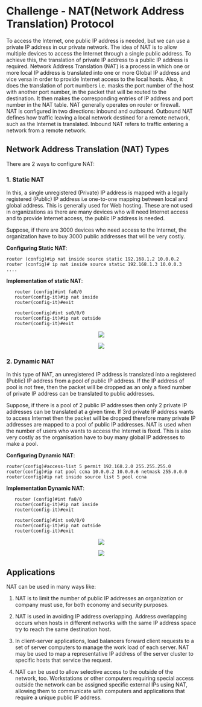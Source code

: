 # Challenge - NAT(Network Address Translation) Protocol

To access the Internet, one public IP address is needed, but we can use a private IP address in our private network. The idea of NAT is to allow multiple devices to access the Internet through a single public address. To achieve this, the translation of private IP address to a public IP address is required. Network Address Translation (NAT) is a process in which one or more local IP address is translated into one or more Global IP address and vice versa in order to provide Internet access to the local hosts. Also, it does the translation of port numbers i.e. masks the port number of the host with another port number, in the packet that will be routed to the destination. It then makes the corresponding entries of IP address and port number in the NAT table. NAT generally operates on router or firewall.\
 NAT is configured in two directions: inbound and outbound. Outbound NAT defines how traffic leaving a local network destined for a remote network, such as the Internet is translated. Inbound NAT refers to traffic entering a network from a remote network.

## Network Address Translation (NAT) Types
There are 2 ways to configure NAT:

### 1. Static NAT 
 In this, a single unregistered (Private) IP address is mapped with a legally registered (Public) IP address i.e one-to-one mapping between local and global address. This is generally used for Web hosting. These are not used in organizations as there are many devices who will need Internet access and to provide Internet access, the public IP address is needed.

Suppose, if there are 3000 devices who need access to the Internet, the organization have to buy 3000 public addresses that will be very costly.

**Configuring Static NAT**:

    router (config)#ip nat inside source static 192.168.1.2 10.0.0.2
    router (config)# ip nat inside source static 192.168.1.3 10.0.0.3 
    ....

**Implementation of static NAT**:

       router (config)#int fa0/0
       router(config-it)#ip nat inside
       router(config-it)#exit

       router(config)#int se0/0/0
       router(config-it)#ip nat outside
       router(config-it)#exit  

<p text align="center"><img src="https://user-images.githubusercontent.com/54719422/94125687-4d042480-fe74-11ea-86e8-d07c1d4c4c91.png"></p>

<p text align="center"><img src="https://user-images.githubusercontent.com/54719422/94125695-51304200-fe74-11ea-8760-2131d73bea42.png"></p>

### 2. Dynamic NAT 
 In this type of NAT, an unregistered IP address is translated into a registered (Public) IP address from a pool of public IP address. If the IP address of pool is not free, then the packet will be dropped as an only a fixed number of private IP address can be translated to public addresses.

Suppose, if there is a pool of 2 public IP addresses then only 2 private IP addresses can be translated at a given time. If 3rd private IP address wants to access Internet then the packet will be dropped therefore many private IP addresses are mapped to a pool of public IP addresses. NAT is used when the number of users who wants to access the Internet is fixed. This is also very costly as the organisation have to buy many global IP addresses to make a pool.

**Configuring Dynamic NAT**:
              
    router(config)#access-list 5 permit 192.168.2.0 255.255.255.0
    router(config)#ip nat pool ccna 10.0.0.2 10.0.0.6 netmask 255.0.0.0
    router(config)#ip nat inside source list 5 pool ccna     

**Implementation Dynamic NAT**:

       router (config)#int fa0/0
       router(config-it)#ip nat inside
       router(config-it)#exit

       router(config)#int se0/0/0
       router(config-it)#ip nat outside
       router(config-it)#exit  
      

<p text align="center"><img src="https://user-images.githubusercontent.com/54719422/94126586-6c4f8180-fe75-11ea-881c-c939f4649853.png"></p>

<p text align="center"><img src="https://user-images.githubusercontent.com/54719422/94126596-6e194500-fe75-11ea-8917-41dfd7544ba5.png"></p>

## Applications

NAT can be used in many ways like:
1.  NAT is to limit the number of public IP addresses an organization or company must use, for both economy and security purposes.

2. NAT is used in avoiding IP address overlapping. Address overlapping occurs when hosts in different networks with the same IP address space try to reach the same destination host. 

3. In client-server applications, load balancers forward client requests to a set of server computers to manage the work load of each server. NAT may be used to map a representative IP address of the server cluster to specific hosts that service the request.
4. NAT can be used to allow selective access to the outside of the network, too. Workstations or other computers requiring special access outside the network can be assigned specific external IPs using NAT, allowing them to communicate with computers and applications that require a unique public IP address.
